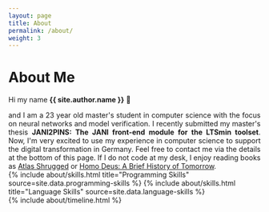 ```yaml
---
layout: page
title: About
permalink: /about/
weight: 3
---
```


# **About Me**

Hi my name **{{ site.author.name }}** :wave:<br>
<div style="text-align: justify"><span>
and I am a 23 year old master's student in computer science with the focus on neural networks and model verification. I recently submitted my master's thesis <b>JANI2PINS: The JANI front-end module for the LTSmin toolset</b>. Now, I'm very excited to use my experience in computer science to support the digital transformation in Germany. Feel free to contact me via the details at the bottom of this page. If I do not code at my desk, I enjoy reading books as <a href="https://www.penguinrandomhouse.com/books/296832/atlas-shrugged-centennial-ed-hc-by-ayn-rand/">Atlas Shrugged</a> or <a style="word-break:break-all" href="https://www.ynharari.com/book/homo-deus/">Homo Deus: A Brief History of Tomorrow</a>.
</span></div>


<div class="row">
{% include about/skills.html title="Programming Skills" source=site.data.programming-skills %}
{% include about/skills.html title="Language Skills" source=site.data.language-skills %}
</div>

<div class="row">
{% include about/timeline.html %}
</div>